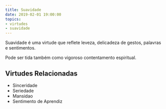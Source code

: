 ```yaml
---
title: Suavidade
date: 2019-02-01 19:00:00
topics: 
- virtudes
- suavidade
---
```


Suavidade é uma virtude que reflete leveza, delicadeza de gestos, palavras e sentimentos.

Pode ser tida também como vigoroso contentamento espiritual.

## Virtudes Relacionadas
* Sinceridade
* Seriedade
* Mansidao
* Sentimento de Aprendiz


